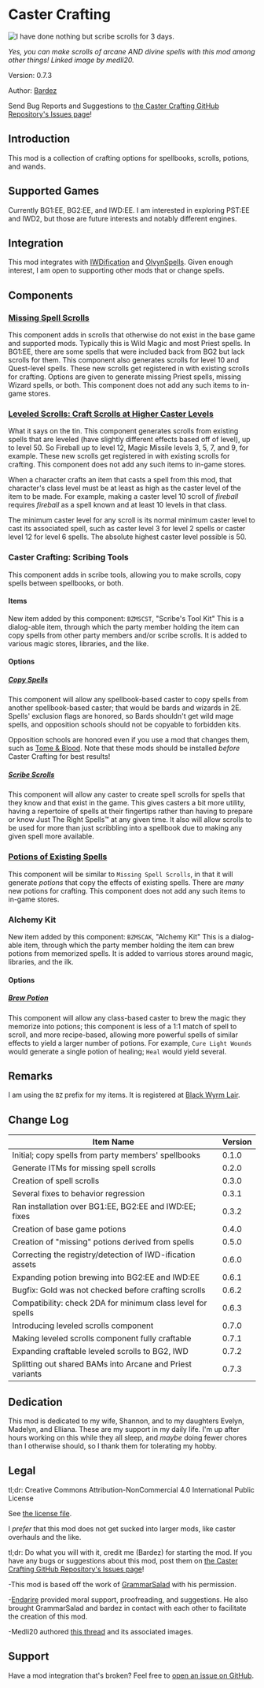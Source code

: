 # Caster Crafting
![I have done nothing but scribe scrolls for 3 days.](https://preview.redd.it/byqieqv95yw81.png?width=640&crop=smart&auto=webp&s=26f3d08366adfc06d193281cbfcd6c562d6a9fdf "The Do It Yourself (DIY) Magic Shop")

*Yes, you can make scrolls of arcane AND divine spells with this mod among other things!*
*Linked image by medli20.*

Version: 0.7.3

Author: [Bardez](https://github.com/BardezAnAvatar)

Send Bug Reports and Suggestions to [the Caster Crafting GitHub Repository's Issues page](https://github.com/BardezAnAvatar/BGEE-Caster-Crafting/issues)!

## Introduction
This mod is a collection of crafting options for spellbooks, scrolls, potions, and wands.

## Supported Games
Currently BG1:EE, BG2:EE, and IWD:EE.  I am interested in exploring PST:EE and IWD2, but those are future interests and notably different engines.

## Integration
This mod integrates with [IWDification](https://github.com/Gibberlings3/iwdification) and [OlvynSpells](https://forums.beamdog.com/discussion/76732/v2-2-0-olvynspells-151-new-spells-for-bg-ee-bg2-ee-iwd-ee-and-eet/p1).  Given enough interest, I am open to supporting other mods that or change spells.

## Components

### [Missing Spell Scrolls](./documentation/missing_scrolls.md)
This component adds in scrolls that otherwise do not exist in the base game and supported mods. Typically this is Wild Magic and most Priest spells.
In BG1:EE, there are some spells that were included back from BG2 but lack scrolls for them. This component also generates scrolls for level 10 and
Quest-level spells. These new scrolls get registered in with existing scrolls for crafting. Options are given to generate missing Priest spells,
missing Wizard spells, or both. This component does not add any such items to in-game stores.

### [Leveled Scrolls: Craft Scrolls at Higher Caster Levels](./documentation/leveled_scrolls.md)
What it says on the tin. This component generates scrolls from existing spells that are leveled (have slightly different effects based off of level),
up to level 50. So Fireball up to level 12, Magic Missile levels 3, 5, 7, and 9, for example.  These new scrolls get registered in with existing scrolls
for crafting. This component does not add any such items to in-game stores.

When a character crafts an item that casts a spell from this mod, that character's class level must be at least as high as the caster level of the item to be made.  For example, making a caster level 10 scroll of *fireball* requires *fireball* as a spell known and at least 10 levels in that class.

The minimum caster level for any scroll is its normal minimum caster level to cast its associated spell, such as caster level 3 for level 2 spells or caster level 12 for level 6 spells.  The absolute highest caster level possible is 50.

### Caster Crafting: Scribing Tools
This component adds in scribe tools, allowing you to make scrolls, copy spells between spellbooks, or both.

#### Items
New item added by this component:
`BZMSCST`, "Scribe's Tool Kit"
This is a dialog-able item, through which the party member holding the item can copy spells from other party members
and/or scribe scrolls.  It is added to various magic stores, libraries, and the like.

#### Options
##### [Copy Spells](./documentation/copy_spells.md)
This component will allow any spellbook-based caster to copy spells from another spellbook-based caster;
that would be bards and wizards in 2E.  Spells' exclusion flags are honored, so Bards shouldn't get wild mage spells,
and opposition schools should not be copyable to forbidden kits.

Opposition schools are honored even if you use a mod that changes them, such as [Tome & Blood](https://github.com/subtledoctor/TomeAndBlood/).
Note that these mods should be installed *before* Caster Crafting for best results!

##### [Scribe Scrolls](./documentation/scribe_scrolls.md)
This component will allow any caster to create spell scrolls for spells that they know and that exist in the game.
This gives casters a bit more utility, having a repertoire of spells at their fingertips rather than having to prepare or know
Just The Right Spells™ at any given time.  It also will allow scrolls to be used for more than just scribbling into a spellbook
due to making any given spell more available.

### [Potions of Existing Spells](./documentation/new_potions.md)
This component will be similar to `Missing Spell Scrolls`, in that it will generate _potions_ that copy the effects of existing spells.
There are _many_ new potions for crafting.  This component does not add any such items to in-game stores.

### Alchemy Kit
New item added by this component:
`BZMSCAK`, "Alchemy Kit"
This is a dialog-able item, through which the party member holding the item can brew potions from memorized spells. It is added to varrious
stores around magic, libraries, and the ilk.

#### Options
##### [Brew Potion](./documentation/brew_potions.md)
This component will allow any class-based caster to brew the magic they memorize into potions; this component is less of a 1:1
match of spell to scroll, and more recipe-based, allowing more powerful spells of similar effects to yield a larger number of potions.  For example,
`Cure Light Wounds` would generate a single potion of healing; `Heal` would yield several.

## Remarks
I am using the `BZ` prefix for my items.  It is registered at [Black Wyrm Lair](http://www.blackwyrmlair.net/prefixes/).

## Change Log
| Item Name                                                   | Version |
| ----------------------------------------------------------- | ------- |
| Initial; copy spells from party members' spellbooks         |  0.1.0  |
| Generate ITMs for missing spell scrolls                     |  0.2.0  |
| Creation of spell scrolls                                   |  0.3.0  |
| Several fixes to behavior regression                        |  0.3.1  |
| Ran installation over BG1:EE, BG2:EE and IWD:EE; fixes      |  0.3.2  |
| Creation of base game potions                               |  0.4.0  |
| Creation of "missing" potions derived from spells           |  0.5.0  |
| Correcting the registry/detection of IWD-ification assets   |  0.6.0  |
| Expanding potion brewing into BG2:EE and IWD:EE             |  0.6.1  |
| Bugfix: Gold was not checked before crafting scrolls        |  0.6.2  |
| Compatibility: check 2DA for minimum class level for spells |  0.6.3  |
| Introducing leveled scrolls component                       |  0.7.0  |
| Making leveled scrolls component fully craftable            |  0.7.1  |
| Expanding craftable leveled scrolls to BG2, IWD             |  0.7.2  |
| Splitting out shared BAMs into Arcane and Priest variants   |  0.7.3  |

## Dedication
This mod is dedicated to my wife, Shannon, and to my daughters Evelyn, Madelyn, and Elliana. These are my support in my daily life.
I'm up after hours working on this while they all sleep, and _maybe_ doing fewer chores than I otherwise should, so I thank
them for tolerating my hobby.

## Legal
tl;dr: Creative Commons Attribution-NonCommercial 4.0 International Public License

See [the license file](https://github.com/BardezAnAvatar/BGEE-Caster-Crafting/blob/main/LICENSE.md).

I _prefer_ that this mod does not get sucked into larger mods, like caster overhauls and the like. 

tl;dr: Do what you will with it, credit me (Bardez) for starting the mod.  If you have any bugs or suggestions about
this mod, post them on [the Caster Crafting GitHub Repository's Issues page](https://github.com/BardezAnAvatar/BGEE-Caster-Crafting/issues)!

-This mod is based off the work of [GrammarSalad](https://github.com/Grammarsalad?tab=repositories) with his permission.

-[Endarire](https://github.com/Endarire) provided moral support, proofreading, and suggestions.  He also brought GrammarSalad and bardez in contact with
each other to facilitate the creation of this mod.

-Medli20 authored [this thread](https://www.reddit.com/r/DnD/comments/ugce5i/oc_so_what_have_you_been_doing_during_our/) and its associated images.

## Support
Have a mod integration that's broken?  Feel free to [open an issue on GitHub](https://github.com/BardezAnAvatar/BGEE-Caster-Crafting/issues).
